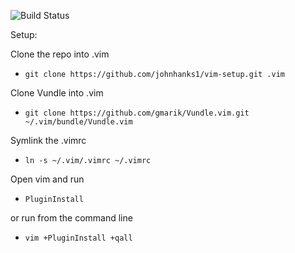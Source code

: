 ![Build Status](https://codebuild.us-east-1.amazonaws.com/badges?uuid=eyJlbmNyeXB0ZWREYXRhIjoiT1cvL0dmd2RGVXliNngzYTdOTXl1cTExK2xmTGVkRmRzSVZZbWlERDFQaEo3ZVllNFNydDFHRS9hQXg2N1VQUjNwQXlrcHVYRm1hZXpiYVQ1SUpQN2gwPSIsIml2UGFyYW1ldGVyU3BlYyI6ImRIQjNKcWhZaUpKZk90aksiLCJtYXRlcmlhbFNldFNlcmlhbCI6MX0%3D&branch=master)

Setup:

Clone the repo into .vim
* `git clone https://github.com/johnhanks1/vim-setup.git .vim`

Clone Vundle into .vim 
* `git clone https://github.com/gmarik/Vundle.vim.git ~/.vim/bundle/Vundle.vim`

Symlink the .vimrc  
* `ln -s ~/.vim/.vimrc ~/.vimrc` 

Open vim and run 
* `PluginInstall`

 or run from the command line 
* `vim +PluginInstall +qall`

